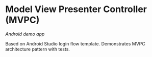 # Model View Presenter Controller (MVPC)
*Android demo app*

Based on Android Studio login flow template. Demonstrates MVPC architecture pattern with tests.

